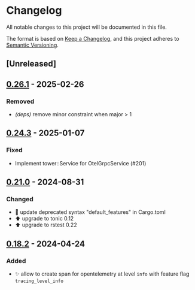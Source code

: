 # Changelog
All notable changes to this project will be documented in this file.

The format is based on [Keep a Changelog](https://keepachangelog.com/en/1.0.0/),
and this project adheres to [Semantic Versioning](https://semver.org/spec/v2.0.0.html).

## [Unreleased]

## [0.26.1](https://github.com/davidB/tracing-opentelemetry-instrumentation-sdk/compare/tonic-tracing-opentelemetry-v0.26.0...tonic-tracing-opentelemetry-v0.26.1) - 2025-02-26

### <!-- 3 -->Removed

- *(deps)* remove minor constraint when major > 1

## [0.24.3](https://github.com/davidB/tracing-opentelemetry-instrumentation-sdk/compare/tonic-tracing-opentelemetry-v0.24.2...tonic-tracing-opentelemetry-v0.24.3) - 2025-01-07

### <!-- 1 -->Fixed

- Implement tower::Service for OtelGrpcService (#201)

## [0.21.0](https://github.com/davidB/tracing-opentelemetry-instrumentation-sdk/compare/tonic-tracing-opentelemetry-v0.19.0...tonic-tracing-opentelemetry-v0.21.0) - 2024-08-31

### <!-- 4 -->Changed
- 💄 update deprecated syntax "default_features" in Cargo.toml
- ⬆️ upgrade to tonic 0.12
- ⬆️ upgrade to rstest 0.22

## [0.18.2](https://github.com/davidB/tracing-opentelemetry-instrumentation-sdk/compare/tonic-tracing-opentelemetry-v0.18.1...tonic-tracing-opentelemetry-v0.18.2) - 2024-04-24

### <!-- 2 -->Added
- ✨ allow to create span for opentelemetry at level `info` with feature flag `tracing_level_info`
